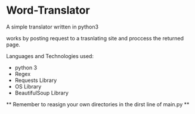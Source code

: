 # Word-Translator
A simple translator written in python3 

works by posting request to a trasnlating site and proccess the returned page.

Languages and Technologies used:
- python 3
- Regex
- Requests Library
- OS Library
- BeautifulSoup Library
 	
  
 
** Remember to reasign your own directories in the dirst line of main.py **
